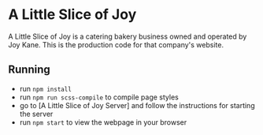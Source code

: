 # A Little Slice of Joy
A Little Slice of Joy is a catering bakery business owned and operated by Joy Kane. This is the production code for that company's website.

## Running
* run `npm install`
* run `npm run scss-compile` to compile page styles
* go to [A Little Slice of Joy Server] and follow the instructions for starting the server
* run `npm start` to view the webpage in your browser

